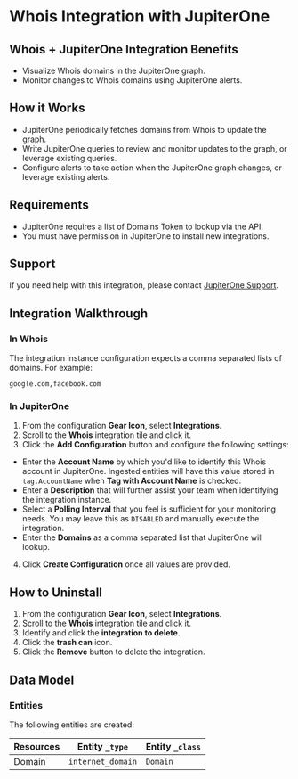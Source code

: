 # Whois Integration with JupiterOne

## Whois + JupiterOne Integration Benefits

- Visualize Whois domains in the JupiterOne graph.
- Monitor changes to Whois domains using JupiterOne alerts.

## How it Works

- JupiterOne periodically fetches domains from Whois to update the graph.
- Write JupiterOne queries to review and monitor updates to the graph,
  or leverage existing queries.
- Configure alerts to take action when the JupiterOne graph changes,
  or leverage existing alerts.

## Requirements

- JupiterOne requires a list of Domains Token to lookup via the API.
- You must have permission in JupiterOne to install new integrations.

## Support

If you need help with this integration, please contact
[JupiterOne Support](https://community.askj1.com).

## Integration Walkthrough

### In Whois

The integration instance configuration expects a comma separated lists of
domains. For example:

```
google.com,facebook.com
```

### In JupiterOne

1. From the configuration **Gear Icon**, select **Integrations**.
2. Scroll to the **Whois** integration tile and click it.
3. Click the **Add Configuration** button and configure the following settings:

- Enter the **Account Name** by which you'd like to identify this Whois
  account in JupiterOne. Ingested entities will have this value stored in
  `tag.AccountName` when **Tag with Account Name** is checked.
- Enter a **Description** that will further assist your team when identifying
  the integration instance.
- Select a **Polling Interval** that you feel is sufficient for your monitoring
  needs. You may leave this as `DISABLED` and manually execute the integration.
- Enter the **Domains** as a comma separated list that JupiterOne will lookup.

4. Click **Create Configuration** once all values are provided.

## How to Uninstall

1. From the configuration **Gear Icon**, select **Integrations**.
2. Scroll to the **Whois** integration tile and click it.
3. Identify and click the **integration to delete**.
4. Click the **trash can** icon.
5. Click the **Remove** button to delete the integration.

<!-- {J1_DOCUMENTATION_MARKER_START} -->
<!--
********************************************************************************
NOTE: ALL OF THE FOLLOWING DOCUMENTATION IS GENERATED USING THE
"j1-integration document" COMMAND. DO NOT EDIT BY HAND! PLEASE SEE THE DEVELOPER
DOCUMENTATION FOR USAGE INFORMATION:

https://github.com/JupiterOne/sdk/blob/master/docs/integrations/development.md
********************************************************************************
-->

## Data Model

### Entities

The following entities are created:

| Resources | Entity `_type`    | Entity `_class` |
| --------- | ----------------- | --------------- |
| Domain    | `internet_domain` | `Domain`        |

<!--
********************************************************************************
END OF GENERATED DOCUMENTATION AFTER BELOW MARKER
********************************************************************************
-->
<!-- {J1_DOCUMENTATION_MARKER_END} -->
